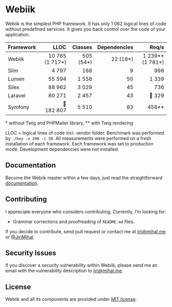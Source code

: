 Webiik
======
Webiik is the simplest PHP framework. It has only 1 062 logical lines of code without predefined services. It gives you back control over the code of your application. 
 
| Framework | LLOC | Classes | Dependencies | Req/s |
| :-------- | ---: | ------: | -----------: | ----: |
| Webiik  | 10 765 (1 717*) | 505 (54*) | 22 (18*) | 1 239** (1 781*) |
| Slim | 4 797 | 168 | 9 | 998 |
| Lumen | 55 594 | 1 558 | 50 | 1 339 |
| Silex | 88 962 | 3 029 | 45 | 736 |
| Laravel | 80 271 | 2 457 | 43 | 🐌 329 |
| Symfony | 🤯 182 807 | 5 510 | 83 | 456** |

\* without Twig and PHPMailer library, \** with Twig rendering

LLOC = logical lines of code incl. vendor folder. Benchmark was performed by `./hey -n 200 -c 50`. All measurements were performed on a fresh installation of each framework. Each framework was set to production mode. Development dependencies were not installed. 

Documentation
-------------
Become the Webiik master within a few days, just read the straightforward [documentation][1].

Contributing
------------
I appreciate everyone who considers contributing. Currently, I’m looking for: 

*  Grammar corrections and proofreading of `README.md` files.

If you decide to contribute, send pull request or contact me at jiri@mihal.me or [@JiriMihal](https://twitter.com/jirimihal).

Security Issues
---------------
If you discover a security vulnerability within Webiik, please send me an email with the vulnerability description to jiri@mihal.me.

License
-------
Webiik and all its components are provided under [MIT license][2]. 

[1]: https://www.webiik.com
[2]: http://opensource.org/licenses/MIT